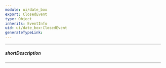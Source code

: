 ```yaml
---
module: ui/date_box
export: ClosedEvent
type: Object
inherits: EventInfo
uid: ui/date_box:ClosedEvent
generateTypeLink: 
---
```

---
##### shortDescription
<!-- Description goes here -->

---
<!-- Description goes here -->